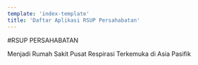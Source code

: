 ```yaml
---
template: 'index-template'
title: 'Daftar Aplikasi RSUP Persahabatan'
---
```


#RSUP PERSAHABATAN

Menjadi Rumah Sakit Pusat Respirasi Terkemuka di Asia Pasifik